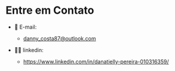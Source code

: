 # Entre em Contato

- 📧 E-mail:
  - danny_costa87@outlook.com

- 👩‍💻 linkedin:
  - https://www.linkedin.com/in/danatielly-pereira-010316359/ 